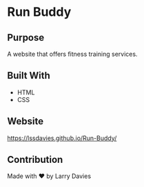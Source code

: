 # Run Buddy

## Purpose
A website that offers fitness training services.

## Built With
* HTML
* CSS

## Website
https://lssdavies.github.io/Run-Buddy/

## Contribution
Made with ❤️ by Larry Davies


